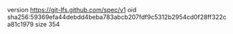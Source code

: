 version https://git-lfs.github.com/spec/v1
oid sha256:59369efa44debdd4beba783abcb207fdf9c5312b2954cd0f28ff322ca81c1979
size 354
